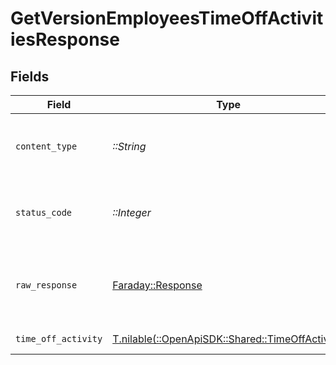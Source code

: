 # GetVersionEmployeesTimeOffActivitiesResponse


## Fields

| Field                                                                                      | Type                                                                                       | Required                                                                                   | Description                                                                                |
| ------------------------------------------------------------------------------------------ | ------------------------------------------------------------------------------------------ | ------------------------------------------------------------------------------------------ | ------------------------------------------------------------------------------------------ |
| `content_type`                                                                             | *::String*                                                                                 | :heavy_check_mark:                                                                         | HTTP response content type for this operation                                              |
| `status_code`                                                                              | *::Integer*                                                                                | :heavy_check_mark:                                                                         | HTTP response status code for this operation                                               |
| `raw_response`                                                                             | [Faraday::Response](https://www.rubydoc.info/gems/faraday/Faraday/Response)                | :heavy_check_mark:                                                                         | Raw HTTP response; suitable for custom response parsing                                    |
| `time_off_activity`                                                                        | [T.nilable(::OpenApiSDK::Shared::TimeOffActivity)](../../models/shared/timeoffactivity.md) | :heavy_minus_sign:                                                                         | Example response                                                                           |